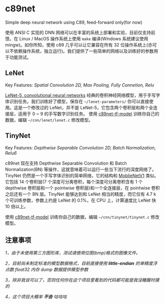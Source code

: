 # c89net

Simple deep neural network using C89, feed-forward only(for now)

使用 ANSI C 实现的 DNN 网络可以在丰富的系统上部署和实验，目前仅支持前馈。在 Linux / MacOS 操作系统上使用 `make` 编译(Windows 系统建议使用 mingw)。如你所知，使用 c89 几乎可以让它兼容在所有 32 位操作系统上(亦可以不依赖操作系统，独立运行)。我们提供了一些简单的网络以及训练好的参数用于功能测试。

## LeNet
Key Features: *Spatial Convolution 2D, Max Pooling, Fully Connetion, Relu*

[LeNet-5, convolutional neural networks](http://yann.lecun.com/exdb/lenet/)
经典的卷积神经网络模型，用于手写字体识别任务。我们训练好了模型，保存在 `~/lenet-parameters/` 你可以直接使用。这是一个修改过的 LeNet，并不是 LeNet-5，它包含两个卷积层和两个全连接层，适用于 0 ~ 9 的手写数字识别任务。
使用 [c89net-tf-model](https://github.com/evidence0john/c89net-tf-model) 训练你自己的数据，编辑 `~/cnn/lenet/lenet.c` 修改模型。

## TinyNet
Key Features: *Depthwise Separable Convolution 2D, Batch Normalization, Relu6*

c89net 现在支持 Depthwise Separable Convolution 和 Batch Normalization(BN) 等操作，这就意味着可以运行一些当下流行的深度网络了。TinyNet 仍然是一个手写字体识别的简单网络，它的结构和 [MoblieNetV1](https://arxiv.org/abs/1704.04861) 类似。它包括 14 个卷积层(7 个深度可分离卷积，每个深度可分离卷积含有 1 个 depthwise 卷积层和一个 pointwise 卷积层)和一个全连接层，在 pointwise 卷积之后还有一个 BN 层。TinyNet 能够达到和 LeNet 相当的精度，而它仅有 4.7 k 个可训练参数，参数上约是 LeNet 的 0.1%，在 CPU 上，计算速度比 LeNet 快 10 倍以上。

使用 [c89net-tf-model](https://github.com/evidence0john/c89net-tf-model) 训练你自己的数据，编辑 `~/cnn/tinynet/tinynet.c` 修改模型。

## 注意事项

*1，由于未使用第三方图形库，测试请使用位图(bmp)格式的图像文件。*

*2，目前尚未制定标准的模型数据格式，目前直接使用 **little-endian** 的单精度浮点数 float32 内存 dump 数据提供模型参数*

*3，除非我说可以了，否则任何你在这个项目里看到的代码都可能是我没睡醒时摸的*

*4，这个项目大概率 **不会** 咕咕咕*
